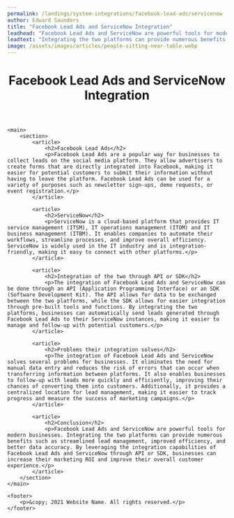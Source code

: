 ```yaml
---
permalink: /landings/system-integrations/facebook-lead-ads/servicenow
author: Edward Saunders
title: "Facebook Lead Ads and ServiceNow Integration"
leadhead: "Facebook Lead Ads and ServiceNow are powerful tools for modern businesses"
leadtext: "Integrating the two platforms can provide numerous benefits such as streamlined lead management, improved efficiency, and better data accuracy. By leveraging the integration capabilities of Facebook Lead Ads and ServiceNow through API or SDK, businesses can increase their marketing ROI and improve their overall customer experience."
image: /assets/images/articles/people-sitting-near-table.webp
---
```

<div class="arttext">	<header>
		<h1>Facebook Lead Ads and ServiceNow Integration</h1>
	</header>

	<main>
		<section>
			<article>
				<h2>Facebook Lead Ads</h2>
				<p>Facebook Lead Ads are a popular way for businesses to collect leads on the social media platform. They allow advertisers to create forms that are directly integrated into Facebook, making it easier for potential customers to submit their information without having to leave the platform. Facebook Lead Ads can be used for a variety of purposes such as newsletter sign-ups, demo requests, or event registration.</p>
			</article>

			<article>
				<h2>ServiceNow</h2>
				<p>ServiceNow is a cloud-based platform that provides IT service management (ITSM), IT operations management (ITOM) and IT business management (ITBM). It enables companies to automate their workflows, streamline processes, and improve overall efficiency. ServiceNow is widely used in the IT industry and is integration-friendly, making it easy to connect with other platforms.</p>
			</article>

			<article>
				<h2>Integration of the two through API or SDK</h2>
				<p>The integration of Facebook Lead Ads and ServiceNow can be done through an API (Application Programming Interface) or an SDK (Software Development Kit). The API allows for data to be exchanged between the two platforms, while the SDK allows for easier integration through pre-built tools and functions. By integrating the two platforms, businesses can automatically send leads generated through Facebook Lead Ads to their ServiceNow instances, making it easier to manage and follow-up with potential customers.</p>
			</article>

			<article>
				<h2>Problems their integration solves</h2>
				<p>The integration of Facebook Lead Ads and ServiceNow solves several problems for businesses. It eliminates the need for manual data entry and reduces the risk of errors that can occur when transferring information between platforms. It also enables businesses to follow-up with leads more quickly and efficiently, improving their chances of converting them into customers. Additionally, it provides a centralized location for lead management, making it easier to track progress and measure the success of marketing campaigns.</p>
			</article>

			<article>
				<h2>Conclusion</h2>
				<p>Facebook Lead Ads and ServiceNow are powerful tools for modern businesses. Integrating the two platforms can provide numerous benefits such as streamlined lead management, improved efficiency, and better data accuracy. By leveraging the integration capabilities of Facebook Lead Ads and ServiceNow through API or SDK, businesses can increase their marketing ROI and improve their overall customer experience.</p>
			</article>
		</section>
	</main>

	<footer>
		<p>&copy; 2021 Website Name. All rights reserved.</p>
	</footer>
</div>